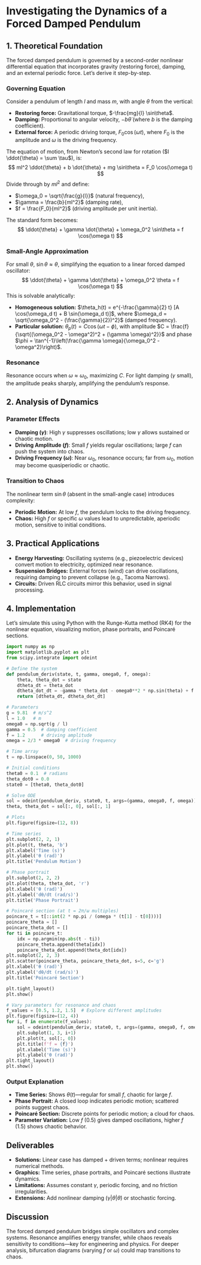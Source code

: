 
# Investigating the Dynamics of a Forced Damped Pendulum

## 1. Theoretical Foundation

The forced damped pendulum is governed by a second-order nonlinear differential equation that incorporates gravity (restoring force), damping, and an external periodic force. Let’s derive it step-by-step.

### Governing Equation

Consider a pendulum of length $l$ and mass $m$, with angle $\theta$ from the vertical:
- **Restoring force:** Gravitational torque, $-\frac{mg}{l} \sin\theta$.
- **Damping:** Proportional to angular velocity, $-b \dot{\theta}$ (where $b$ is the damping coefficient).
- **External force:** A periodic driving torque, $F_0 \cos(\omega t)$, where $F_0$ is the amplitude and $\omega$ is the driving frequency.

The equation of motion, from Newton’s second law for rotation ($I \ddot{\theta} = \sum \tau$), is:
$$
ml^2 \ddot{\theta} + b \dot{\theta} + mg \sin\theta = F_0 \cos(\omega t)
$$
Divide through by $ml^2$ and define:
- $\omega_0 = \sqrt{\frac{g}{l}}$ (natural frequency),
- $\gamma = \frac{b}{ml^2}$ (damping rate),
- $f = \frac{F_0}{ml^2}$ (driving amplitude per unit inertia).

The standard form becomes:
$$
\ddot{\theta} + \gamma \dot{\theta} + \omega_0^2 \sin\theta = f \cos(\omega t)
$$

### Small-Angle Approximation

For small $\theta$, $\sin\theta \approx \theta$, simplifying the equation to a linear forced damped oscillator:
$$
\ddot{\theta} + \gamma \dot{\theta} + \omega_0^2 \theta = f \cos(\omega t)
$$
This is solvable analytically:
- **Homogeneous solution:** $\theta_h(t) = e^{-\frac{\gamma}{2} t} [A \cos(\omega_d t) + B \sin(\omega_d t)]$, where $\omega_d = \sqrt{\omega_0^2 - (\frac{\gamma}{2})^2}$ (damped frequency).
- **Particular solution:** $\theta_p(t) = C \cos(\omega t - \phi)$, with amplitude $C = \frac{f}{\sqrt{(\omega_0^2 - \omega^2)^2 + (\gamma \omega)^2}}$ and phase $\phi = \tan^{-1}\left(\frac{\gamma \omega}{\omega_0^2 - \omega^2}\right)$.

### Resonance

Resonance occurs when $\omega \approx \omega_0$, maximizing $C$. For light damping ($\gamma$ small), the amplitude peaks sharply, amplifying the pendulum’s response.

## 2. Analysis of Dynamics

### Parameter Effects

- **Damping ($\gamma$)**: High $\gamma$ suppresses oscillations; low $\gamma$ allows sustained or chaotic motion.
- **Driving Amplitude ($f$)**: Small $f$ yields regular oscillations; large $f$ can push the system into chaos.
- **Driving Frequency ($\omega$)**: Near $\omega_0$, resonance occurs; far from $\omega_0$, motion may become quasiperiodic or chaotic.

### Transition to Chaos

The nonlinear term $\sin\theta$ (absent in the small-angle case) introduces complexity:
- **Periodic Motion:** At low $f$, the pendulum locks to the driving frequency.
- **Chaos:** High $f$ or specific $\omega$ values lead to unpredictable, aperiodic motion, sensitive to initial conditions.

## 3. Practical Applications

- **Energy Harvesting:** Oscillating systems (e.g., piezoelectric devices) convert motion to electricity, optimized near resonance.
- **Suspension Bridges:** External forces (wind) can drive oscillations, requiring damping to prevent collapse (e.g., Tacoma Narrows).
- **Circuits:** Driven RLC circuits mirror this behavior, used in signal processing.

## 4. Implementation

Let’s simulate this using Python with the Runge-Kutta method (RK4) for the nonlinear equation, visualizing motion, phase portraits, and Poincaré sections.

```python
import numpy as np
import matplotlib.pyplot as plt
from scipy.integrate import odeint

# Define the system
def pendulum_deriv(state, t, gamma, omega0, f, omega):
    theta, theta_dot = state
    dtheta_dt = theta_dot
    dtheta_dot_dt = -gamma * theta_dot - omega0**2 * np.sin(theta) + f * np.cos(omega * t)
    return [dtheta_dt, dtheta_dot_dt]

# Parameters
g = 9.81  # m/s^2
l = 1.0   # m
omega0 = np.sqrt(g / l)
gamma = 0.5  # damping coefficient
f = 1.2      # driving amplitude
omega = 2/3 * omega0  # driving frequency

# Time array
t = np.linspace(0, 50, 1000)

# Initial conditions
theta0 = 0.1  # radians
theta_dot0 = 0.0
state0 = [theta0, theta_dot0]

# Solve ODE
sol = odeint(pendulum_deriv, state0, t, args=(gamma, omega0, f, omega))
theta, theta_dot = sol[:, 0], sol[:, 1]

# Plots
plt.figure(figsize=(12, 8))

# Time series
plt.subplot(2, 2, 1)
plt.plot(t, theta, 'b')
plt.xlabel('Time (s)')
plt.ylabel('θ (rad)')
plt.title('Pendulum Motion')

# Phase portrait
plt.subplot(2, 2, 2)
plt.plot(theta, theta_dot, 'r')
plt.xlabel('θ (rad)')
plt.ylabel('dθ/dt (rad/s)')
plt.title('Phase Portrait')

# Poincaré section (at t = 2π/ω multiples)
poincare_t = t[::int(2 * np.pi / (omega * (t[1] - t[0])))]
poincare_theta = []
poincare_theta_dot = []
for ti in poincare_t:
    idx = np.argmin(np.abs(t - ti))
    poincare_theta.append(theta[idx])
    poincare_theta_dot.append(theta_dot[idx])
plt.subplot(2, 2, 3)
plt.scatter(poincare_theta, poincare_theta_dot, s=5, c='g')
plt.xlabel('θ (rad)')
plt.ylabel('dθ/dt (rad/s)')
plt.title('Poincaré Section')

plt.tight_layout()
plt.show()

# Vary parameters for resonance and chaos
f_values = [0.5, 1.2, 1.5]  # Explore different amplitudes
plt.figure(figsize=(12, 4))
for i, f in enumerate(f_values):
    sol = odeint(pendulum_deriv, state0, t, args=(gamma, omega0, f, omega))
    plt.subplot(1, 3, i+1)
    plt.plot(t, sol[:, 0])
    plt.title(f'f = {f}')
    plt.xlabel('Time (s)')
    plt.ylabel('θ (rad)')
plt.tight_layout()
plt.show()
```

### Output Explanation

- **Time Series:** Shows $\theta(t)$—regular for small $f$, chaotic for large $f$.
- **Phase Portrait:** A closed loop indicates periodic motion; scattered points suggest chaos.
- **Poincaré Section:** Discrete points for periodic motion; a cloud for chaos.
- **Parameter Variation:** Low $f$ (0.5) gives damped oscillations, higher $f$ (1.5) shows chaotic behavior.

## Deliverables

- **Solutions:** Linear case has damped + driven terms; nonlinear requires numerical methods.
- **Graphics:** Time series, phase portraits, and Poincaré sections illustrate dynamics.
- **Limitations:** Assumes constant $\gamma$, periodic forcing, and no friction irregularities.
- **Extensions:** Add nonlinear damping ($\gamma |\dot{\theta}| \dot{\theta}$) or stochastic forcing.

## Discussion

The forced damped pendulum bridges simple oscillators and complex systems. Resonance amplifies energy transfer, while chaos reveals sensitivity to conditions—key for engineering and physics. For deeper analysis, bifurcation diagrams (varying $f$ or $\omega$) could map transitions to chaos.
